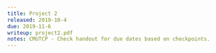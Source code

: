 ```yaml
---
title: Project 2
released: 2019-10-4
due: 2019-11-6
writeup: project2.pdf
notes: CMUTCP - Check handout for due dates based on checkpoints.
---
```

